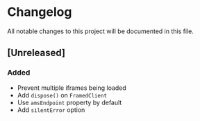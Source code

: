 # Changelog
All notable changes to this project will be documented in this file.

## [Unreleased]

### Added
- Prevent multiple iframes being loaded
- Add `dispose()` on `FramedClient`
- Use `amsEndpoint` property by default
- Add `silentError` option